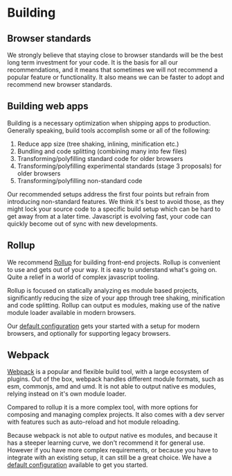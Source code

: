 # Building

## Browser standards
We strongly believe that staying close to browser standards will be the best long term investment for your code. It is the basis for all our recommendations, and it means that sometimes we will not recommend a popular feature or functionality. It also means we can be faster to adopt and recommend new browser standards.

## Building web apps
Building is a necessary optimization when shipping apps to production. Generally speaking, build tools accomplish some or all of the following:
1. Reduce app size (tree shaking, inlining, minification etc.)
2. Bundling and code splitting (combining many into few files)
3. Transforming/polyfilling standard code for older browsers
4. Transforming/polyfilling experimental standards (stage 3 proposals) for older browsers
5. Transforming/polyfilling non-standard code

Our recommended setups address the first four points but refrain from introducing non-standard features. We think it's best to avoid those, as they might lock your source code to a specific build setup which can be hard to get away from at a later time. Javascript is evolving fast, your code can quickly become out of sync with new developments.

## Rollup
We recommend [Rollup](https://rollupjs.org/) for building front-end projects. Rollup is convenient to use and gets out of your way. It is easy to understand what's going on. Quite a relief in a world of complex javascript tooling.

Rollup is focused on statically analyzing es module based projects, significantly reducing the size of your app through tree shaking, minification and code splitting. Rollup can output es modules, making use of the native module loader available in modern browsers.

Our [default configuration](/building/building-rollup.html) gets your started with a setup for modern browsers, and optionally for supporting legacy browsers.

## Webpack
[Webpack](https://webpack.js.org/) is a popular and flexible build tool, with a large ecosystem of plugins. Out of the box, webpack handles different module formats, such as esm, commonjs, amd and umd. It is not able to output native es modules, relying instead on it's own module loader.

Compared to rollup it is a more complex tool, with more options for composing and managing complex projects. It also comes with a dev server with features such as auto-reload and hot module reloading.

Because webpack is not able to output native es modules, and because it has a steeper learning curve, we don't recommend it for general use. However if you have more complex requirements, or because you have to integrate with an existing setup, it can still be a great choice. We have a [default configuration](/building/building-webpack.html) available to get you started.
